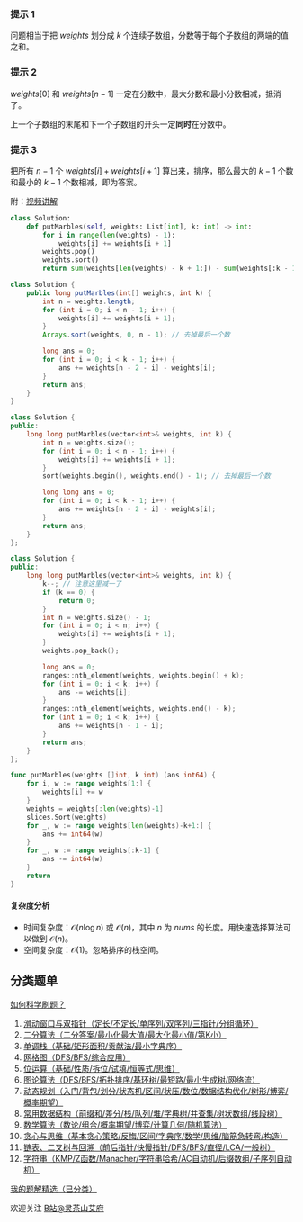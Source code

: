 ### 提示 1

问题相当于把 $\textit{weights}$ 划分成 $k$ 个连续子数组，分数等于每个子数组的两端的值之和。

### 提示 2

$\textit{weights}[0]$ 和 $\textit{weights}[n-1]$ 一定在分数中，最大分数和最小分数相减，抵消了。

上一个子数组的末尾和下一个子数组的开头一定**同时**在分数中。

### 提示 3

把所有 $n-1$ 个 $\textit{weights}[i]+\textit{weights}[i+1]$ 算出来，排序，那么最大的 $k-1$ 个数和最小的 $k-1$ 个数相减，即为答案。

附：[视频讲解](https://www.bilibili.com/video/BV1mD4y1E7QK/)

```py [sol-Python3]
class Solution:
    def putMarbles(self, weights: List[int], k: int) -> int:
        for i in range(len(weights) - 1):
            weights[i] += weights[i + 1]
        weights.pop()
        weights.sort()
        return sum(weights[len(weights) - k + 1:]) - sum(weights[:k - 1])
```

```java [sol-Java]
class Solution {
    public long putMarbles(int[] weights, int k) {
        int n = weights.length;
        for (int i = 0; i < n - 1; i++) {
            weights[i] += weights[i + 1];
        }
        Arrays.sort(weights, 0, n - 1); // 去掉最后一个数

        long ans = 0;
        for (int i = 0; i < k - 1; i++) {
            ans += weights[n - 2 - i] - weights[i];
        }
        return ans;
    }
}
```

```cpp [sol-C++]
class Solution {
public:
    long long putMarbles(vector<int>& weights, int k) {
        int n = weights.size();
        for (int i = 0; i < n - 1; i++) {
            weights[i] += weights[i + 1];
        }
        sort(weights.begin(), weights.end() - 1); // 去掉最后一个数

        long long ans = 0;
        for (int i = 0; i < k - 1; i++) {
            ans += weights[n - 2 - i] - weights[i];
        }
        return ans;
    }
};
```

```cpp [sol-C++ 快速选择]
class Solution {
public:
    long long putMarbles(vector<int>& weights, int k) {
        k--; // 注意这里减一了
        if (k == 0) {
            return 0;
        }
        int n = weights.size() - 1;
        for (int i = 0; i < n; i++) {
            weights[i] += weights[i + 1];
        }
        weights.pop_back();

        long ans = 0;
        ranges::nth_element(weights, weights.begin() + k);
        for (int i = 0; i < k; i++) {
            ans -= weights[i];
        }
        ranges::nth_element(weights, weights.end() - k);
        for (int i = 0; i < k; i++) {
            ans += weights[n - 1 - i];
        }
        return ans;
    }
};
```

```go [sol-Go]
func putMarbles(weights []int, k int) (ans int64) {
	for i, w := range weights[1:] {
		weights[i] += w
	}
	weights = weights[:len(weights)-1]
	slices.Sort(weights)
	for _, w := range weights[len(weights)-k+1:] {
		ans += int64(w)
	}
	for _, w := range weights[:k-1] {
		ans -= int64(w)
	}
	return
}
```

#### 复杂度分析

- 时间复杂度：$\mathcal{O}(n\log n)$ 或 $\mathcal{O}(n)$，其中 $n$ 为 $\textit{nums}$ 的长度。用快速选择算法可以做到 $\mathcal{O}(n)$。
- 空间复杂度：$\mathcal{O}(1)$。忽略排序的栈空间。

## 分类题单

[如何科学刷题？](https://leetcode.cn/circle/discuss/RvFUtj/)

1. [滑动窗口与双指针（定长/不定长/单序列/双序列/三指针/分组循环）](https://leetcode.cn/circle/discuss/0viNMK/)
2. [二分算法（二分答案/最小化最大值/最大化最小值/第K小）](https://leetcode.cn/circle/discuss/SqopEo/)
3. [单调栈（基础/矩形面积/贡献法/最小字典序）](https://leetcode.cn/circle/discuss/9oZFK9/)
4. [网格图（DFS/BFS/综合应用）](https://leetcode.cn/circle/discuss/YiXPXW/)
5. [位运算（基础/性质/拆位/试填/恒等式/思维）](https://leetcode.cn/circle/discuss/dHn9Vk/)
6. [图论算法（DFS/BFS/拓扑排序/基环树/最短路/最小生成树/网络流）](https://leetcode.cn/circle/discuss/01LUak/)
7. [动态规划（入门/背包/划分/状态机/区间/状压/数位/数据结构优化/树形/博弈/概率期望）](https://leetcode.cn/circle/discuss/tXLS3i/)
8. [常用数据结构（前缀和/差分/栈/队列/堆/字典树/并查集/树状数组/线段树）](https://leetcode.cn/circle/discuss/mOr1u6/)
9. [数学算法（数论/组合/概率期望/博弈/计算几何/随机算法）](https://leetcode.cn/circle/discuss/IYT3ss/)
10. [贪心与思维（基本贪心策略/反悔/区间/字典序/数学/思维/脑筋急转弯/构造）](https://leetcode.cn/circle/discuss/g6KTKL/)
11. [链表、二叉树与回溯（前后指针/快慢指针/DFS/BFS/直径/LCA/一般树）](https://leetcode.cn/circle/discuss/K0n2gO/)
12. [字符串（KMP/Z函数/Manacher/字符串哈希/AC自动机/后缀数组/子序列自动机）](https://leetcode.cn/circle/discuss/SJFwQI/)

[我的题解精选（已分类）](https://github.com/EndlessCheng/codeforces-go/blob/master/leetcode/SOLUTIONS.md)

欢迎关注 [B站@灵茶山艾府](https://space.bilibili.com/206214)
